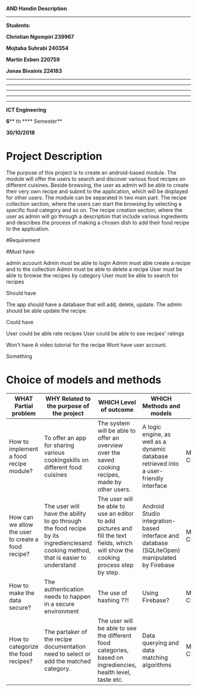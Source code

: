 **AND Handin Description**

** **

**Students:**

**Christian Ngompiri 239967**

**Mojtaba Suhrabi 240354**

**Martin Esben 220759**

**Jonas Bivainis 224183**

** **

** **

** **

** **

** **

**ICT Engineering**

**6**** th **** Semester**

**30/10/2018**




# Project Description

The purpose of this project is to create an android-based module. 
The module will offer the users to search and discover various food recipes on different cuisines. 
Beside browsing, the user as admin will be able to create their very own recipe and submit to the application, which will be displayed for other users. 
The module can be separated in two main part. The recipe collection section, where the users can start the browsing by selecting a specific food category and so on. 
The recipe creation section, where the user as admin will go through a description that include various ingredients and describes the process of making a chosen dish to add their food recipe to the application.

#Requirement



#Must have

admin account
Admin must be able to login
Admin must able create a recipe and to the collection
Admin must be able to delete a recipe
User must be able to browse the recipes by category
User must be able to search for recipes


Should have 

The app should have a database that will add, delete, update. 
The admin should be able update the recipe.

Could have

User could be able rate recipes 
User could be able to see recipes' ratings

Won't have 
A video tutorial for the recipe
Wont have user account.


Something
 




# Choice of models and methods



| **WHAT**  Partial problem                            | **WHY**  Related to the purpose of the project                                                                                    | **WHICH**  Level of outcome                                                                                                          | **WHICH**  Methods and models                                                                                                        | **WHO**  Responsible member |
| ---                                                  | ---                                                                                                                               | ---                                                                                                                                  | ---                                                                                                                                  | --- |
| How to implement a food recipe module?               | To offer an app for sharing various cookingskills on different food cuisines                                                      | The system will be able to offer an overview over the saved cooking recipes, made by other users.                                    | A logic engine, as well as a dynamic database retrieved into a user-friendly interface                                               | Mojtaba ChrisMartinJonas |
| How can we allow the user to create a food recipe?   | The user will have the ability to go through the food recipe by its ingredienciesand cooking method, that is easier to understand | The user will be able to use an editor to add pictures and fill the text fields, which will show the cooking process step by step.   |  Android Studio integration-based interface and database (SQLiteOpen) manipulated by Firebase                                        | Mojtaba ChrisMartinJonas |
| How to make the data secure?                         | The authentication needs to happen in a secure environment                                                                        | The use of hashing ??!                                                                                                               |  Using Firebase?                                                                                                                     | Mojtaba ChrisMartinJonas|
| How to categorize the food recipes?                  | The partaker of the recipe documentation need to select or add the matched category.                                             | The user will be able to see the different food categories, based on ingrediencies, health level, taste etc.                         | Data querying and data matching algorithms                                                                                           | Mojtaba ChrisMartinJonas |